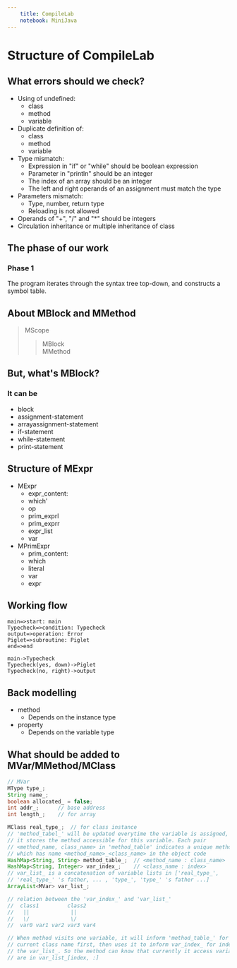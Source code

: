 ```yaml
---
    title: CompileLab
    notebook: MiniJava
---
```


# Structure of CompileLab

## What errors should we check?
- Using of undefined:
  - class
  - method
  - variable
- Duplicate definition of:
  - class
  - method
  - variable
- Type mismatch:
  - Expression in "if" or "while" should be boolean expression
  - Parameter in "println" should be an integer
  - The index of an array should be an integer
  - The left and right operands of an assignment must match the type
- Parameters mismatch:
  - Type, number, return type
  - Reloading is not allowed
- Operands of "+", "/" and "*" should be integers
- Circulation inheritance or multiple inheritance of class

## The phase of our work
### Phase 1
The program iterates through the syntax tree top-down, and constructs a symbol table.

## About MBlock and MMethod
> MScope
>> MBlock <br>
>> MMethod

## But, what's MBlock?
### It can be
- block
- assignment-statement
- arrayassignment-statement
- if-statement
- while-statement
- print-statement

## Structure of MExpr
- MExpr
  - expr_content:
  - which'
  - op
  - prim_exprl
  - prim_exprr
  - expr_list
  - var
- MPrimExpr
  - prim_content:
  - which
  - literal
  - var
  - expr

## Working flow
```flow
main=>start: main
Typecheck=>condition: Typecheck
output=>operation: Error
Piglet=>subroutine: Piglet
end=>end

main->Typecheck
Typecheck(yes, down)->Piglet
Typecheck(no, right)->output

```

## Back modelling
- method
  - Depends on the instance type
- property
  - Depends on the variable type

## What should be added to MVar/MMethod/MClass
```java
// MVar
MType type_;
String name_;
boolean allocated_ = false;
int addr_;      // base address
int length_;    // for array

MClass real_type_;  // for class instance
// 'method_tabel_' will be updated everytime the variable is assigned,
// it stores the method accessible for this variable. Each pair 
// <method_name, class_name> in 'method_table' indicates a unique method
// which has name <method_name>_<class_name> in the object code 
HashMap<String, String> method_table_;  // <method_name : class_name>
HashMap<String, Integer> var_index_;    // <class_name : index>
// var_list_ is a concatenation of variable lists in ['real_type_', 
// 'real_type_' 's father, ... , 'type_', 'type_' 's father ...]
ArrayList<MVar> var_list_;

// relation between the 'var_index_' and 'var_list_'
//  class1         class2
//   ||             ||
//   \/             \/
//  var0 var1 var2 var3 var4

// When method visits one variable, it will inform 'method_table_' for its 
// current class name first, then uses it to inform var_index_ for index in 
// the var_list_. So the method can know that currently it access variabels 
// are in var_list_[index, :]
```
